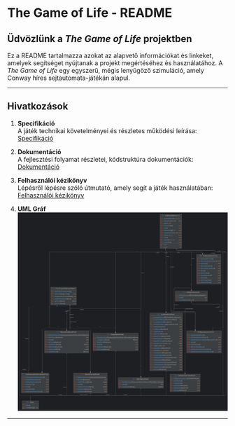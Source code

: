 # The Game of Life - README

## Üdvözlünk a *The Game of Life* projektben

Ez a README tartalmazza azokat az alapvető információkat és linkeket, amelyek segítséget nyújtanak a projekt megértéséhez és használatához. A *The Game of Life* egy egyszerű, mégis lenyűgöző szimuláció, amely Conway híres sejtautomata-játékán alapul.

---

## Hivatkozások

1. **Specifikáció**  
   A játék technikai követelményei és részletes működési leírása:  
   [Specifikáció](./specification/compiled-specification.pdf)

2. **Dokumentáció**  
   A fejlesztési folyamat részletei, kódstruktúra dokumentációk:  
   [Dokumentáció](./documentation/compiled-documentation.pdf)

3. **Felhasználói kézikönyv**  
   Lépésről lépésre szóló útmutató, amely segít a játék használatában:  
   [Felhasználói kézikönyv](./documentation/compiled-user-manual.pdf)

4. **UML Gráf**
   ![UML Graph](./documentation/graph.png)

---
